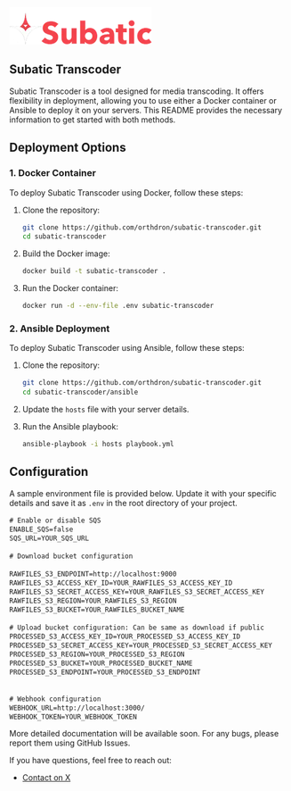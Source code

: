 ![Subatic](https://github.com/orthdron/subatic/raw/main/public/logo.webp)

## Subatic Transcoder

Subatic Transcoder is a tool designed for media transcoding. It offers flexibility in deployment, allowing you to use either a Docker container or Ansible to deploy it on your servers. This README provides the necessary information to get started with both methods.

## Deployment Options

### 1. Docker Container

To deploy Subatic Transcoder using Docker, follow these steps:

1. Clone the repository:

   ```sh
   git clone https://github.com/orthdron/subatic-transcoder.git
   cd subatic-transcoder
   ```

2. Build the Docker image:

   ```sh
   docker build -t subatic-transcoder .
   ```

3. Run the Docker container:
   ```sh
   docker run -d --env-file .env subatic-transcoder
   ```

### 2. Ansible Deployment

To deploy Subatic Transcoder using Ansible, follow these steps:

1. Clone the repository:

   ```sh
   git clone https://github.com/orthdron/subatic-transcoder.git
   cd subatic-transcoder/ansible
   ```

2. Update the `hosts` file with your server details.

3. Run the Ansible playbook:
   ```sh
   ansible-playbook -i hosts playbook.yml
   ```

## Configuration

A sample environment file is provided below. Update it with your specific details and save it as `.env` in the root directory of your project.

```plaintext
# Enable or disable SQS
ENABLE_SQS=false
SQS_URL=YOUR_SQS_URL

# Download bucket configuration

RAWFILES_S3_ENDPOINT=http://localhost:9000
RAWFILES_S3_ACCESS_KEY_ID=YOUR_RAWFILES_S3_ACCESS_KEY_ID
RAWFILES_S3_SECRET_ACCESS_KEY=YOUR_RAWFILES_S3_SECRET_ACCESS_KEY
RAWFILES_S3_REGION=YOUR_RAWFILES_S3_REGION
RAWFILES_S3_BUCKET=YOUR_RAWFILES_BUCKET_NAME

# Upload bucket configuration: Can be same as download if public
PROCESSED_S3_ACCESS_KEY_ID=YOUR_PROCESSED_S3_ACCESS_KEY_ID
PROCESSED_S3_SECRET_ACCESS_KEY=YOUR_PROCESSED_S3_SECRET_ACCESS_KEY
PROCESSED_S3_REGION=YOUR_PROCESSED_S3_REGION
PROCESSED_S3_BUCKET=YOUR_PROCESSED_BUCKET_NAME
PROCESSED_S3_ENDPOINT=YOUR_PROCESSED_S3_ENDPOINT


# Webhook configuration
WEBHOOK_URL=http://localhost:3000/
WEBHOOK_TOKEN=YOUR_WEBHOOK_TOKEN
```

More detailed documentation will be available soon. For any bugs, please report them using GitHub Issues.

If you have questions, feel free to reach out:

- [Contact on X](https://x.com/orthdron)
